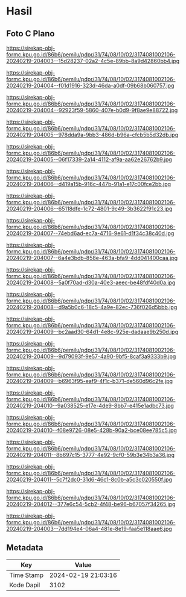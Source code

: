 # Hasil

## Foto C Plano

https://sirekap-obj-formc.kpu.go.id/86b6/pemilu/pdpr/31/74/08/10/02/3174081002106-20240219-204003--15d28237-02a2-4c5e-89bb-8a9d42860bb4.jpg

https://sirekap-obj-formc.kpu.go.id/86b6/pemilu/pdpr/31/74/08/10/02/3174081002106-20240219-204004--f01d1916-323d-46da-a0df-09b68b060757.jpg

https://sirekap-obj-formc.kpu.go.id/86b6/pemilu/pdpr/31/74/08/10/02/3174081002106-20240219-204004--92923f59-5860-407e-b0d9-9f8ae9e88722.jpg

https://sirekap-obj-formc.kpu.go.id/86b6/pemilu/pdpr/31/74/08/10/02/3174081002106-20240219-204005--978dda9a-9bb3-486d-b96a-cfcb5b5d32db.jpg

https://sirekap-obj-formc.kpu.go.id/86b6/pemilu/pdpr/31/74/08/10/02/3174081002106-20240219-204005--06f17339-2a14-4112-af9a-aa62e26762b9.jpg

https://sirekap-obj-formc.kpu.go.id/86b6/pemilu/pdpr/31/74/08/10/02/3174081002106-20240219-204006--d419a15b-916c-447b-91a1-e17c00fce2bb.jpg

https://sirekap-obj-formc.kpu.go.id/86b6/pemilu/pdpr/31/74/08/10/02/3174081002106-20240219-204006--65118dfe-1c72-4801-9c49-3b3622f91c23.jpg

https://sirekap-obj-formc.kpu.go.id/86b6/pemilu/pdpr/31/74/08/10/02/3174081002106-20240219-204007--74ebd6ad-ec7a-4716-9e61-d1f34c38c40d.jpg

https://sirekap-obj-formc.kpu.go.id/86b6/pemilu/pdpr/31/74/08/10/02/3174081002106-20240219-204007--6a4e3bdb-858e-463a-bfa9-4dd041400caa.jpg

https://sirekap-obj-formc.kpu.go.id/86b6/pemilu/pdpr/31/74/08/10/02/3174081002106-20240219-204008--5a0f70ad-d30a-40e3-aeec-be48fdf40d0a.jpg

https://sirekap-obj-formc.kpu.go.id/86b6/pemilu/pdpr/31/74/08/10/02/3174081002106-20240219-204008--d9a5b0c6-18c5-4a9e-82ec-736f026d5bbb.jpg

https://sirekap-obj-formc.kpu.go.id/86b6/pemilu/pdpr/31/74/08/10/02/3174081002106-20240219-204009--bc2aad30-64d1-4e8c-925e-dadaae9b250d.jpg

https://sirekap-obj-formc.kpu.go.id/86b6/pemilu/pdpr/31/74/08/10/02/3174081002106-20240219-204009--9d79093f-9e57-4a90-9bf5-8caf3a9333b9.jpg

https://sirekap-obj-formc.kpu.go.id/86b6/pemilu/pdpr/31/74/08/10/02/3174081002106-20240219-204009--b6963f95-eaf9-4f1c-b371-de560d96c2fe.jpg

https://sirekap-obj-formc.kpu.go.id/86b6/pemilu/pdpr/31/74/08/10/02/3174081002106-20240219-204010--9a038525-e17e-4de9-8bb7-e415e1adbc73.jpg

https://sirekap-obj-formc.kpu.go.id/86b6/pemilu/pdpr/31/74/08/10/02/3174081002106-20240219-204010--f08e9726-08e5-428b-90a2-bce08ee785c5.jpg

https://sirekap-obj-formc.kpu.go.id/86b6/pemilu/pdpr/31/74/08/10/02/3174081002106-20240219-204011--8b697c15-3777-4e92-9cf0-59b3e34b3a36.jpg

https://sirekap-obj-formc.kpu.go.id/86b6/pemilu/pdpr/31/74/08/10/02/3174081002106-20240219-204011--5c7f2dc0-31d6-46c1-8c0b-a5c3c020550f.jpg

https://sirekap-obj-formc.kpu.go.id/86b6/pemilu/pdpr/31/74/08/10/02/3174081002106-20240219-204012--377e6c54-5cb2-4f48-be96-b67057f34265.jpg

https://sirekap-obj-formc.kpu.go.id/86b6/pemilu/pdpr/31/74/08/10/02/3174081002106-20240219-204003--7dd194e4-06a4-481e-8e19-faa5e118aae6.jpg


## Metadata

| Key        | Value               |
| ---------- | ------------------- |
| Time Stamp | 2024-02-19 21:03:16 |
| Kode Dapil | 3102                |



